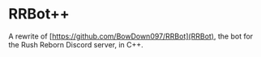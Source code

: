 # RRBot++
A rewrite of [https://github.com/BowDown097/RRBot](RRBot), the bot for the Rush Reborn Discord server, in C++.
